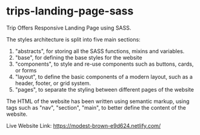# trips-landing-page-sass
Trip Offers Responsive Landing Page using SASS.

The styles architecture is split into five main sections:
1. "abstracts", for storing all the SASS functions, mixins and variables.
2. "base", for defining the base styles for the website
3. "components", to style and re-use components such as buttons, cards, or forms
4. "layout", to define the basic components of a modern layout, such as a header, footer, or grid system.
5. "pages", to separate the styling between different pages of the website

The HTML of the website has been written using semantic markup, using tags such as "nav", "section", "main", to better define the content
of the website. 

Live Website Link:
https://modest-brown-e9d624.netlify.com/
